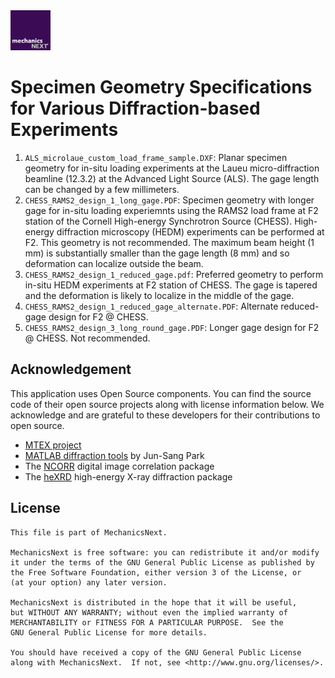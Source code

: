 <img src="https://github.com/MechanicsNext/MechanicsNext/blob/master/MechanicsNext_Assets/mechanics_next_wordmark.png" width=64px>

# Specimen Geometry Specifications for Various Diffraction-based Experiments

1. `ALS_microlaue_custom_load_frame_sample.DXF`: Planar specimen geometry for in-situ loading experiments at the Laueu micro-diffraction beamline (12.3.2) at the Advanced Light Source (ALS). The gage length can be changed by a few millimeters.
2. `CHESS_RAMS2_design_1_long_gage.PDF`: Specimen geometry with longer gage for in-situ loading experiemnts using the RAMS2 load frame at F2 station of the Cornell High-energy Synchrotron Source (CHESS). High-energy diffraction microscopy (HEDM) experiments can be performed at F2. This geometry is not recommended. The maximum beam height (1 mm) is substantially smaller than the gage length (8 mm) and so deformation can localize outside the beam.
3. `CHESS_RAMS2_design_1_reduced_gage.pdf`: Preferred geometry to perform in-situ HEDM experiments at F2 station of CHESS. The gage is tapered and the deformation is likely to localize in the middle of the gage.
4. `CHESS_RAMS2_design_1_reduced_gage_alternate.PDF`: Alternate reduced-gage design for F2 @ CHESS.
5. `CHESS_RAMS2_design_3_long_round_gage.PDF`: Longer gage design for F2 @ CHESS. Not recommended.


## Acknowledgement

This application uses Open Source components. You can find the source code of their open source projects along with license information below. We acknowledge and are grateful to these developers for their contributions to open source.
* [MTEX project](https://mtex-toolbox.github.io/)
* [MATLAB diffraction tools](https://github.com/junspark/matlab_tools) by Jun-Sang Park
* The [NCORR](http://ncorr.com/) digital image correlation package
* The [heXRD](https://github.com/praxes/hexrd) high-energy X-ray diffraction package

## License

    This file is part of MechanicsNext.

    MechanicsNext is free software: you can redistribute it and/or modify
    it under the terms of the GNU General Public License as published by
    the Free Software Foundation, either version 3 of the License, or
    (at your option) any later version.

    MechanicsNext is distributed in the hope that it will be useful,
    but WITHOUT ANY WARRANTY; without even the implied warranty of
    MERCHANTABILITY or FITNESS FOR A PARTICULAR PURPOSE.  See the
    GNU General Public License for more details.

    You should have received a copy of the GNU General Public License
    along with MechanicsNext.  If not, see <http://www.gnu.org/licenses/>.
